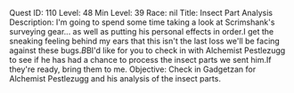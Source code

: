Quest ID: 110
Level: 48
Min Level: 39
Race: nil
Title: Insect Part Analysis
Description: I'm going to spend some time taking a look at Scrimshank's surveying gear... as well as putting his personal effects in order.I get the sneaking feeling behind my ears that this isn't the last loss we'll be facing against these bugs.$B$BI'd like for you to check in with Alchemist Pestlezugg to see if he has had a chance to process the insect parts we sent him.If they're ready, bring them to me.
Objective: Check in Gadgetzan for Alchemist Pestlezugg and his analysis of the insect parts.
